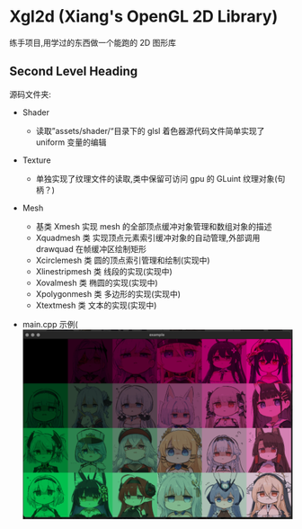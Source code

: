 # Xgl2d (Xiang's OpenGL 2D Library)

练手项目,用学过的东西做一个能跑的 2D 图形库

## Second Level Heading

源码文件夹:

- Shader
  - 读取”assets/shader/“目录下的 glsl 着色器源代码文件简单实现了 uniform 变量的编辑
- Texture
  - 单独实现了纹理文件的读取,类中保留可访问 gpu 的 GLuint 纹理对象(句柄？)
- Mesh

  - 基类 Xmesh 实现 mesh 的全部顶点缓冲对象管理和数组对象的描述
  - Xquadmesh 类 实现顶点元素索引缓冲对象的自动管理,外部调用 drawquad 在帧缓冲区绘制矩形
  - Xcirclemesh 类 圆的顶点索引管理和绘制(实现中)
  - Xlinestripmesh 类 线段的实现(实现中)
  - Xovalmesh 类 椭圆的实现(实现中)
  - Xpolygonmesh 类 多边形的实现(实现中)
  - Xtextmesh 类 文本的实现(实现中)

- main.cpp 示例(
  ![样例](./quadexample.png)
